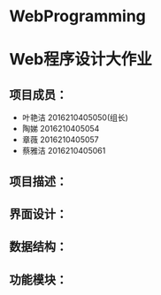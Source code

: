 # WebProgramming
Web程序设计大作业
====
项目成员：
----
* 叶艳洁 2016210405050(组长)<br>
* 陶娣 2016210405054<br>
* 章薇 2016210405057<br>
* 蔡雅洁 2016210405061

项目描述：
----

界面设计：
----

数据结构：
----

功能模块：
----
